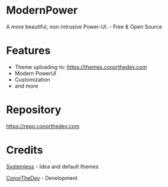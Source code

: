 # ModernPower
A more beautiful, non-intrusive Power-UI. - Free & Open Source

# Features
- Theme uploading to: https://themes.conorthedev.com
- Modern PowerUI
- Customization
- and more

# Repository
https://repo.conorthedev.com

# Credits
[Systemless](https://twitter.com/magisk_) - Idea and default themes

[ConorTheDev](https://twitter.com/ConorTheDev) - Development
